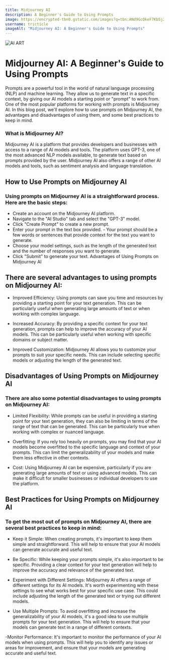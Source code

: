 ```yaml
---
title: Midjourney AI
description: A Beginner's Guide to Using Prompts
image: https://encrypted-tbn0.gstatic.com/images?q=tbn:ANd9GcQkeF7Kb5j2mOh09Y0PjOJsOu8wOFS04AO6QQ&usqp=CAU
username: tricticle
imageAlt: "Midjourney AI: A Beginner's Guide to Using Prompts"
---
```

![AI ART](https://wallpaperaccess.com/full/8495957.png "Midjourney AI")

# Midjourney AI: A Beginner's Guide to Using Prompts

Prompts are a powerful tool in the world of natural language processing (NLP) and machine learning. They allow us to generate text in a specific context, by giving our AI models a starting point or "prompt" to work from. One of the most popular platforms for working with prompts is Midjourney AI. In this blog post, we'll explore how to use prompts on Midjourney AI, the advantages and disadvantages of using them, and some best practices to keep in mind.

### What is Midjourney AI?

Midjourney AI is a platform that provides developers and businesses with access to a range of AI models and tools. The platform uses GPT-3, one of the most advanced NLP models available, to generate text based on prompts provided by the user. Midjourney AI also offers a range of other AI models and tools, such as sentiment analysis and language translation.

## How to Use Prompts on Midjourney AI

### Using prompts on Midjourney AI is a straightforward process. Here are the basic steps:

- Create an account on the Midjourney AI platform.
- Navigate to the "AI Studio" tab and select the "GPT-3" model.
- Click "Create Prompt" to create a new prompt.
- Enter your prompt in the text box provided. - Your prompt should be a few words or sentences that provide context for the text you want to generate.
- Choose your model settings, such as the length of the generated text and the number of responses you want to generate.
- Click "Submit" to generate your text.
Advantages of Using Prompts on Midjourney AI

## There are several advantages to using prompts on Midjourney AI:

- Improved Efficiency: Using prompts can save you time and resources by providing a starting point for your text generation. This can be particularly useful when generating large amounts of text or when working with complex language.

- Increased Accuracy: By providing a specific context for your text generation, prompts can help to improve the accuracy of your AI models. This can be particularly useful when working with specific domains or subject matter.

- Improved Customization: Midjourney AI allows you to customize your prompts to suit your specific needs. This can include selecting specific models or adjusting the length of the generated text.

## Disadvantages of Using Prompts on Midjourney AI

### There are also some potential disadvantages to using prompts on Midjourney AI:

- Limited Flexibility: While prompts can be useful in providing a starting point for your text generation, they can also be limiting in terms of the range of text that can be generated. This can be particularly true when working with complex or nuanced language.

- Overfitting: If you rely too heavily on prompts, you may find that your AI models become overfitted to the specific language and context of your prompts. This can limit the generalizability of your models and make them less effective in other contexts.

- Cost: Using Midjourney AI can be expensive, particularly if you are generating large amounts of text or using advanced models. This can make it difficult for smaller businesses or individual developers to use the platform.

## Best Practices for Using Prompts on Midjourney AI

### To get the most out of prompts on Midjourney AI, there are several best practices to keep in mind:

- Keep it Simple: When creating prompts, it's important to keep them simple and straightforward. This will help to ensure that your AI models can generate accurate and useful text.

- Be Specific: While keeping your prompts simple, it's also important to be specific. Providing a clear context for your text generation will help to improve the accuracy and relevance of the generated text.

- Experiment with Different Settings: Midjourney AI offers a range of different settings for its AI models. It's worth experimenting with these settings to see what works best for your specific use case. This could include adjusting the length of the generated text or trying out different models.

- Use Multiple Prompts: To avoid overfitting and increase the generalizability of your AI models, it's a good idea to use multiple prompts for your text generation. This will help to ensure that your models can generate text in a range of different contexts.

-Monitor Performance: It's important to monitor the performance of your AI models when using prompts. This will help you to identify any issues or areas for improvement, and ensure that your models are generating accurate and useful text.
